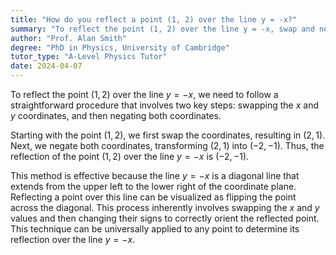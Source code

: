 ```yaml
---
title: "How do you reflect a point (1, 2) over the line y = -x?"
summary: "To reflect the point (1, 2) over the line y = -x, swap and negate the coordinates."
author: "Prof. Alan Smith"
degree: "PhD in Physics, University of Cambridge"
tutor_type: "A-Level Physics Tutor"
date: 2024-04-07
---
```


To reflect the point $(1, 2)$ over the line $y = -x$, we need to follow a straightforward procedure that involves two key steps: swapping the $x$ and $y$ coordinates, and then negating both coordinates.

Starting with the point $(1, 2)$, we first swap the coordinates, resulting in $(2, 1)$. Next, we negate both coordinates, transforming $(2, 1)$ into $(-2, -1)$. Thus, the reflection of the point $(1, 2)$ over the line $y = -x$ is $(-2, -1)$.

This method is effective because the line $y = -x$ is a diagonal line that extends from the upper left to the lower right of the coordinate plane. Reflecting a point over this line can be visualized as flipping the point across the diagonal. This process inherently involves swapping the $x$ and $y$ values and then changing their signs to correctly orient the reflected point. This technique can be universally applied to any point to determine its reflection over the line $y = -x$.
    